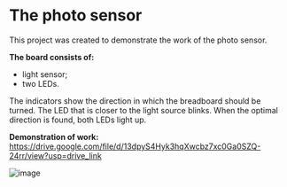 # The photo sensor

This project was created to demonstrate the work of the photo sensor.

**The board consists of:**
+ light sensor;
+ two LEDs.

The indicators show the direction in which the breadboard should be turned. The LED that is closer to the light source blinks. When the optimal direction is found, both LEDs light up.

**Demonstration of work:** 
https://drive.google.com/file/d/13dpyS4Hyk3hqXwcbz7xc0Ga0SZQ-24rr/view?usp=drive_link


![image](https://github.com/user-attachments/assets/0de5c593-0163-4388-b762-a63b3091a600)
